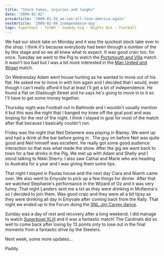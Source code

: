```yaml
---
title: "Stock takes, injuries and laughs"
date: "2009-02-02"
prevArticle: '2009-01-26_we-can-all-love-america-again'
nextArticle: '2009-02-09_independence-day'
tags: Superbowl - TotBH - Comedy Gig - Nights Out - Football
---
```

We had our stock take on Monday and it was the quickest stock take ever in the shop. I think it's because everybody had been through a number of the by this stage and so we all knew what to expect. It was good craic too, for once. Tuesday we went to the Pig to watch the [Portsmouth and Villa](http://www.rte.ie/sport/soccer/2009/0127/villa_portsmouth.html) match. It wasn't too bad but I was a bit more interested in the [Man United and Wigan](http://www.rte.ie/sport/soccer/2009/0127/manunited_westbrom.html) match.

On Wednesday Adam went house hunting as he wanted to move out of his flat. He asked me to move in with him again and I decided that I would, even though I can't really afford it but at least I'll get a bit of independence. He found a flat on Glaslough Street and he says he's going to move in to it so I'll have to get some money together.

Thursday night was Football out in Ballinode and I wouldn't usually mention it but this was the night that I banged my knee off the goal post and was limping for the rest of the night. I think I stayed in goal for most of the match after that because I basically couldn't run.

Friday was the night that Neil Delamere was playing in Blaney. We went up and had a drink at the bar before going in . The guy on before Neil was quite good and Neil himself was excellent. He really got some good audience interaction so that was what made the show. After the gig we went back to town for a few drinks in the Pig. We met up with Adam and Shelly and I stood talking to Nikki Sherry. I also saw Cathal and Marie who are heading to Australia for a year and I was giving them some tips.

That night I stayed in Paulas house and the next day Ciara and Niamh came over. We also went to Emyvale to pick up a few things for dinner. After that we watched Stephanie's performance in the Wizard of Oz and it was very funny. That night Landers sent me a txt as they were drinking in McKenna's so I decided to join them. Was good craic and they were all a bit tipsy as they were drinking all day in Emyvale after coming back from the Rally. That night we ended up in the Forum doing the [SNL Jim Carrey dance](http://www.youtube.com/watch?v=SpwK3vFGJp0).

Sunday was a day of rest and recovery after a long weekend. I did manage to watch [Superbowl XLIII](http://www.rte.ie/sport/other/2009/0202/superbowl.html) and it was a fantastic match! The Cardinals did so well to come back after losing by 13 points only to lose out in the final moments from a fantastic drive by the Steelers.

Next week, some more updates...

Paddy.